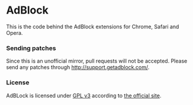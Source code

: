 # AdBlock

This is the code behind the AdBlock extensions for Chrome, Safari and Opera.

### Sending patches
Since this is an unofficial mirror, pull requests will not be accepted. Please send any patches through http://support.getadblock.com/.

### License
AdBLock is licensed under [GPL v3](http://www.gnu.org/licenses/gpl-3.0.txt) according to [the official site](http://code.getadblock.com/).
